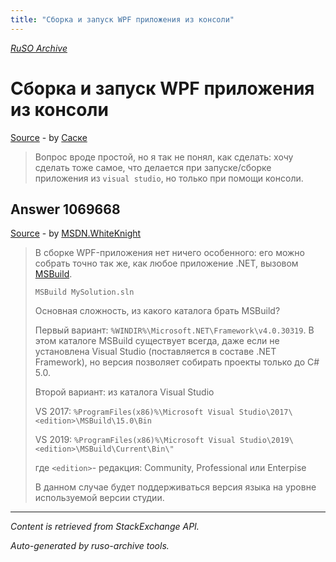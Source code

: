 ```yaml
---
title: "Сборка и запуск WPF приложения из консоли"
---
```

<p><i><a href="https://github.com/MSDN-WhiteKnight/ruso-archive/">RuSO Archive</a></i></p>
<h1>Сборка и запуск WPF приложения из консоли</h1>
<p><a href="https://ru.stackoverflow.com/questions/1068675/%d0%a1%d0%b1%d0%be%d1%80%d0%ba%d0%b0-%d0%b8-%d0%b7%d0%b0%d0%bf%d1%83%d1%81%d0%ba-wpf-%d0%bf%d1%80%d0%b8%d0%bb%d0%be%d0%b6%d0%b5%d0%bd%d0%b8%d1%8f-%d0%b8%d0%b7-%d0%ba%d0%be%d0%bd%d1%81%d0%be%d0%bb%d0%b8">Source</a> - by <a href="https://ru.stackoverflow.com/users/226692/%d0%a1%d0%b0%d1%81%d0%ba%d0%b5">Саске</a></p>
<blockquote>
<p>Вопрос вроде простой, но я так не понял, как сделать: хочу сделать тоже самое, что делается при запуске/сборке приложения из <code>visual studio</code>, но только при помощи консоли.</p>

</blockquote>
<h2>Answer 1069668</h2>
<p><a href="https://ru.stackoverflow.com/a/1069668/">Source</a> - by <a href="https://ru.stackoverflow.com/users/240512/msdn-whiteknight">MSDN.WhiteKnight</a></p>
<blockquote>
<p>В сборке WPF-приложения нет ничего особенного: его можно собрать точно так же, как любое приложение .NET, вызовом <a href="https://docs.microsoft.com/ru-ru/visualstudio/msbuild/msbuild-command-line-reference?view=vs-2019" rel="nofollow noreferrer">MSBuild</a>.</p>

<pre><code>MSBuild MySolution.sln
</code></pre>

<p>Основная сложность, из какого каталога брать MSBuild?</p>

<p>Первый вариант: <code>%WINDIR%\Microsoft.NET\Framework\v4.0.30319</code>. В этом каталоге MSBuild существует всегда, даже если не установлена Visual Studio (поставляется в составе .NET Framework), но версия позволяет собирать проекты только до C# 5.0. </p>

<p>Второй вариант: из каталога Visual Studio</p>

<p>VS 2017: <code>%ProgramFiles(x86)%\Microsoft Visual Studio\2017\&lt;edition&gt;\MSBuild\15.0\Bin</code></p>

<p>VS 2019: <code>%ProgramFiles(x86)%\Microsoft Visual Studio\2019\&lt;edition&gt;\MSBuild\Current\Bin\"</code></p>

<p>где <code>&lt;edition&gt;</code>- редакция: Community, Professional или Enterpise</p>

<p>В данном случае будет поддерживаться версия языка на уровне используемой версии студии.</p>

</blockquote>
<hr/>
<p><i>Content is retrieved from StackExchange API. </i></p>
<p><i>Auto-generated by ruso-archive tools. </i></p>
